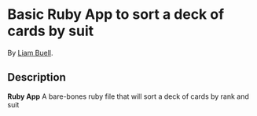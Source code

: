 # Basic Ruby App to sort a deck of cards by suit
<!-- If you'd like to use a logo instead uncomment this code and remove the text above this line

  ![Logo](URL to logo img file goes here)

-->

By [Liam Buell](http://www.liambuell.com).

## Description
**Ruby App** A bare-bones ruby file that will sort a deck of cards by rank and suit
